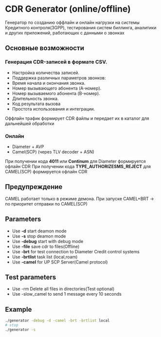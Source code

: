 # CDR Generator (online/offline)
Генератор по созданию оффлайн и онлайн нагрузки на системы Кредитного контроля(3GPP), тестирования систем биллинга, аналитики и других приложений, работающих с данными о звонках

## Основные возможности
### Генерация CDR-записей в формате CSV.
* Настройка количества записей.
* Поддержка различных параметров звонков:
* Время начала и окончания звонка.
* Номер вызывающего абонента (A-номер).
* Номер вызываемого абонента (B-номер).
* Длительность звонка.
* Код результата вызова
* Простота использования и интеграции.

Оффлайн трафик формирует CDR файлы и передает их в каталог для дальнейшей обработки

### Онлайн 
* Diameter + AVP
* Camel(SCP) (через TLV decoder + ASN)

При получении кода **4011** или **Continum** для Diameter формируется офлайн CDR
При получении кода **TYPE_AUTHORIZESMS_REJECT** для CAMEL(SCP) формируется офлайн CDR

## Предупреждение
CAMEL работает только в режиме демона. При запуске CAMEL+BRT -> по приоритет отправки по CAMEL(SCP) 

## Parameters 
* Use **-d** start deamon mode
* Use **-s** stop deamon mode
* Use **-debug** start with debug mode
* Use **-file** save cdr to files(Offline)
* Use **-brt** for test connection to Diameter Credit control systems
* Use **-brtlist** task list (local,roam)
* Use **-camel** for UP SCP Server(Camel protocol)

## Test parameters
* Use -rm Delete all files in directories(Test optional)
* Use -slow_camel to send 1 message every 10 seconds

## Example

```bash
./generator -debug -d -camel -brt -brtlist local
# stop
./generator -s
```